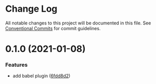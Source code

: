 # Change Log

All notable changes to this project will be documented in this file.
See [Conventional Commits](https://conventionalcommits.org) for commit guidelines.

# 0.1.0 (2021-01-08)


### Features

* add babel plugin ([6fdd8d2](https://github.com/DavidWells/components/commit/6fdd8d2666bc3344dbdd439bcfa8ad5167421798))
